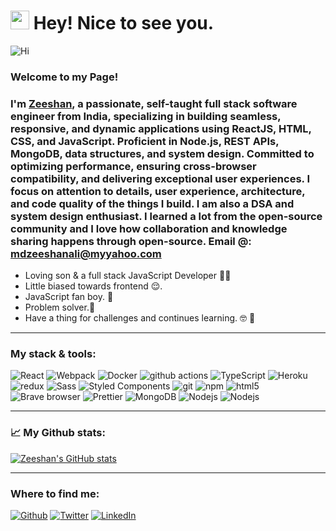 # <img src="https://emojis.slackmojis.com/emojis/images/1531849430/4246/blob-sunglasses.gif?1531849430" width="30"/> Hey! Nice to see you.
![Hi](https://appliedtechnology.humber.ca/assets/images/programs/diploma/computer-network/computer-network-banner.jpg "Hi")

### Welcome to my Page!
### I'm [Zeeshan](https://www.linkedin.com/in/iamzeeali/ "My Portfolio"), a passionate, self-taught full stack software engineer from India, specializing in building seamless, responsive, and dynamic applications using ReactJS, HTML, CSS, and JavaScript. Proficient in Node.js, REST APIs, MongoDB, data structures, and system design. Committed to optimizing performance, ensuring cross-browser compatibility, and delivering exceptional user experiences. I focus on attention to details, user experience, architecture, and code quality of the things I build. I am also a DSA and system design enthusiast. I learned a lot from the open-source community and I love how collaboration and knowledge sharing happens through open-source. Email @: <mdzeeshanali@myyahoo.com>

- Loving son & a full stack JavaScript Developer 👨‍💻
- Little biased towards frontend 😌. 
- JavaScript fan boy. 🤩
- Problem solver.📝
- Have a thing for challenges and continues learning. 🤓 🧗
______________________________________________________________________________________________________________________________________________________________________

### My stack & tools:
<p>
<img alt="React" src="https://img.shields.io/badge/-React-45b8d8?style=flat-square&logo=react&logoColor=white" />
 <img alt="Webpack" src="https://img.shields.io/badge/-Webpack-8DD6F9?style=flat-square&logo=webpack&logoColor=white" /> 
  <img alt="Docker" src="https://img.shields.io/badge/-Docker-46a2f1?style=flat-square&logo=docker&logoColor=white" />
  <img alt="github actions" src="https://img.shields.io/badge/-Github_Actions-2088FF?style=flat-square&logo=github-actions&logoColor=white" />
  <img alt="TypeScript" src="https://img.shields.io/badge/-TypeScript-007ACC?style=flat-square&logo=typescript&logoColor=white" />
  <img alt="Heroku" src="https://img.shields.io/badge/-Heroku-430098?style=flat-square&logo=heroku&logoColor=white" />
  <img alt="redux" src="https://img.shields.io/badge/-Redux-764ABC?style=flat-square&logo=redux&logoColor=white" />
  <img alt="Sass" src="https://img.shields.io/badge/-Sass-CC6699?style=flat-square&logo=sass&logoColor=white" />
  <img alt="Styled Components" src="https://img.shields.io/badge/-Styled_Components-db7092?style=flat-square&logo=styled-components&logoColor=white" />
  <img alt="git" src="https://img.shields.io/badge/-Git-F05032?style=flat-square&logo=git&logoColor=white" />
  <img alt="npm" src="https://img.shields.io/badge/-NPM-CB3837?style=flat-square&logo=npm&logoColor=white" />
  <img alt="html5" src="https://img.shields.io/badge/-HTML5-E34F26?style=flat-square&logo=html5&logoColor=white" />
  <img alt="Brave browser" src="https://img.shields.io/badge/-Brave_Browser-FB542B?style=flat-square&logo=brave&logoColor=white" />
  <img alt="Prettier" src="https://img.shields.io/badge/-Prettier-F7B93E?style=flat-square&logo=prettier&logoColor=white" />
  <img alt="MongoDB" src="https://img.shields.io/badge/-MongoDB-13aa52?style=flat-square&logo=mongodb&logoColor=white" />
  <img alt="Nodejs" src="https://img.shields.io/badge/-Nodejs-43853d?style=flat-square&logo=Node.js&logoColor=white" />
  <img alt="Nodejs" src="https://img.shields.io/badge/-Expressjs-43853d?style=flat-square&logo=Express.js&logoColor=white" />
  </p>

______________________________________________________________________________________________________________________________________________________________________

### 📈 My Github stats:
[![Zeeshan's GitHub stats](https://github-readme-stats.vercel.app/api?username=iamzeeali&show_icons=true&theme=radical)](https://github.com/iamzeeali/github-readme-stats)

______________________________________________________________________________________________________________________________________________________________________

### Where to find me:
<p><a href="https://github.com/iamzeeali" target="_blank"><img alt="Github" src="https://img.shields.io/badge/GitHub-%2312100E.svg?&style=for-the-badge&logo=Github&logoColor=white" /></a> <a href="https://twitter.com/iamzeeali" target="_blank"><img alt="Twitter" src="https://img.shields.io/badge/twitter-%231DA1F2.svg?&style=for-the-badge&logo=twitter&logoColor=white" /></a> <a href="https://www.linkedin.com/in/iamzeeali" target="_blank"><img alt="LinkedIn" src="https://img.shields.io/badge/linkedin-%230077B5.svg?&style=for-the-badge&logo=linkedin&logoColor=white" /></a>
</p>
